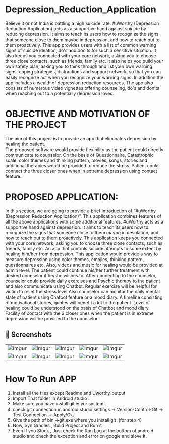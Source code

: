 # Depression_Reduction_Application
 Believe it or not India is battling a high suicide rate. #uWorthy (Depression Reduction Application) acts as a supportive hand against suicide by reducing depression. It aims to teach its users how to recognize the signs that someone close to them maybe in depression, and how to reach out to them proactively. This app provides users with a list of common warning signs of suicide ideation, do's and don’ts for such a sensitive situation. It also keeps you connected with your core network, asking you to choose three close contacts, such as friends, family etc. It also helps you build your own safety plan, asking you to think through and list your own warning signs, coping strategies, distractions and  support network, so that you can easily recognize act when you recognize your warning signs. In addition the app includes a wealth of depression reduction resources. The app also consists of numerous video vignettes offering counseling, do's and don’ts when reaching out to a potentially depression loved. 

# OBJECTIVE AND MOTIVATION   OF   THE PROJECT

  The aim of this project is to provide an app that eliminates depression by healing the patient.  
	The proposed software would provide flexibility as the patient could directly communicate to counselor. 
	On the basis of Questionnaire, Catastrophic scale, color themes and thinking pattern, movies, songs, stories  and additional therapies would be provided to reduce the stress.
	Patient could connect the three closer ones when in extreme depression using contact feature. 

# PROPOSED APPLICATION:

In this section, we are going to provide a brief introduction of “#uWorthy (Depression Reduction Application)”. This application combines features of all the above applications with some additional features. #uWorthy acts as a supportive hand against depression. It aims to teach its users how to recognize the signs that someone close to them maybe in desolation, and how to reach out to them proactively. This application keeps you connected with your core network, asking you to choose three close contacts, such as friends, family etc. An app that controls suicide attempts to some extent by healing him/her from depression. This application would provide a way to measure depression using color themes, emojies, thinking pattern, questionnaires etc. Also, videos and music for healing would be provided at admin level.  The patient could continue his/her further treatment with desired counselor if he/she wishes to. After connecting to the counselor, counselor could provide daily exercises and Psychic therapy to the patient and also communicate using Chatbot. Regular exercise will be helpful for victim to relief the stress level Also counselor can monitor the daily mental state of patient using Chatbot feature or a mood diary. A timeline consisting of motivational stories, quotes will benefit a lot to the patient. Level of healing could be understood on the basis of Chatbot and mood diary.  Facility of contact with the 3 closer ones when the patient is in extreme depression will be provided to the counselor. 



## 📸 Screenshots

||||||
|:----------------------------------------:|:-----------------------------------------:|:-----------------------------------------:|:-----------------------------------------:|:-----------------------------------------: |
| ![Imgur](Uworthy_Output/Uworthy_APP_(1).PNG) | ![Imgur](Uworthy_Output/Uworthy_APP_(1).PNG) | ![Imgur](Uworthy_Output/Uworthy_APP_(1).PNG) | ![Imgur](Uworthy_Output/Uworthy_APP_(1).PNG) | ![Imgur](Uworthy_Output/Uworthy_APP_(1).PNG) |
| ![Imgur](Uworthy_Output/Uworthy_APP_(1).PNG) | ![Imgur](Uworthy_Output/Uworthy_APP_(1).PNG) | ![Imgur](Uworthy_Output/Uworthy_APP_(1).PNG) | ![Imgur](Uworthy_Output/Uworthy_APP_(1).PNG) | ![Imgur](Uworthy_Output/Uworthy_APP_(1).PNG) |






# How To Run APP
1. Install all the files except Readme and Uworthy_output
2. Import That folder in Android studio .
3. Make sure you have install git in yor system .
4. check git connection in android studio settings -> Version-Control-Git -> Test Connection -> Apply/Ok.
5. Give the path of bin ->git.exe where you install git .(for step 4)
6. Now, Syn Gradles , Bulid Project and Run it
7. Even If you Stuck , Just check the Run Log at the bottom of android studio and check the exception and error on google and slove it.

